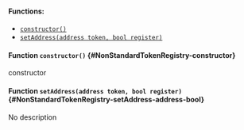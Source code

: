 

#### Functions:
- [`constructor()`](#NonStandardTokenRegistry-constructor)
- [`setAddress(address token, bool register)`](#NonStandardTokenRegistry-setAddress-address-bool)


#### Function `constructor()` {#NonStandardTokenRegistry-constructor}
constructor
#### Function `setAddress(address token, bool register)` {#NonStandardTokenRegistry-setAddress-address-bool}
No description

